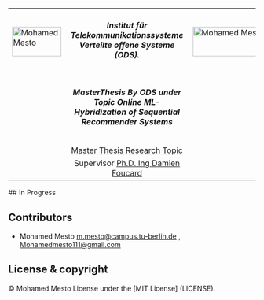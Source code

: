<table border=0>
<tr border=0>
<td> <img align="left"  alt="Mohamed Mesto" width="100px" height='60px' src="https://www.ods.tu-berlin.de/fileadmin/Aperto_design/img/logo_01.gif"/> </td>
  <td align="center"> <h5> Institut für Telekommunikationssysteme Verteilte offene Systeme (ODS).</h5> </td>
  <td>  <img align="right"  alt="Mohamed Mesto" width="160px" height='60px' src="https://www.ods.tu-berlin.de/fileadmin/fg311/pics/logos/Logos/ODS_final_20150821_Web_transparent.png"/></td>
</tr>
<tr border=0>
<td> </td><td  align="center"> <h5> MasterThesis By ODS under Topic Online ML-Hybridization of Sequential Recommender Systems</h5> </td><td> </td>
</tr>
<tr border=0>
<td> </td><td> </td><td> </td>
</tr>

  <tr>
    <td> </td>
<td align="center"> <a href='https://www.ods.tu-berlin.de/menue/fachgebiet_open_distributed_systems/ueber_uns/team/damien_foucard/' > Master Thesis Research Topic </a>  
  </td>
    <td> </td>
</tr>
 
  <tr>
    <td> </td>
<td align="center">  Supervisor <a href='https://www.linkedin.com/in/damien-foucard-0b50317a/'> Ph.D. Ing Damien Foucard </a>  
  </td>
    <td> </td>
</tr>
</table>
## In Progress

## Contributors
- Mohamed Mesto m.mesto@campus.tu-berlin.de  , Mohamedmesto111@gmail.com


## License & copyright
© Mohamed Mesto
License under the [MIT License] (LICENSE).
